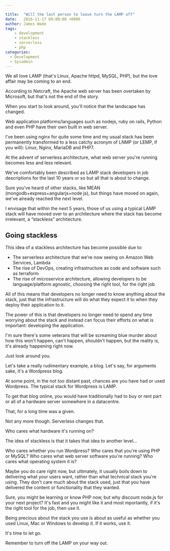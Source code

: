 ```yaml
---

title:  "Will the last person to leave turn the LAMP off"
date:   2016-11-17 09:00:00 +0000
author: James Wade
tags:
    - development
    - stackless
    - serverless
    - php
categories:
  - Development
  - Sysadmin
---
```


We all love LAMP (that's Linux, Apache httpd, MySQL, PHP), but the love affair may be coming to an end.

According to Netcraft, the Apache web server has been overtaken by Microsoft, but that's not the end of the story.

When you start to look around, you'll notice that the landscape has changed.

<!--more-->

Web application platforms/languages such as nodejs, ruby on rails, Python and even PHP have their own built in web server.

I've been using nginx for quite some time and my usual stack has been permanently transformed to a less catchy acronym of LNMP (or LEMP, if you will): Linux, Nginx, MariaDB and PHP7.

At the advent of serverless architecture, what web server you're running becomes less and less relevant.

We've comfortably been described as LAMP stack developers in job descriptions for the last 10 years or so but all that is about to change.

Sure you've heard of other stacks, like MEAN (mongodb+express+angularjs+node js), but things have moved on again, we've already reached the next level.

I envisage that within the next 5 years, those of us using a typical LAMP stack will have moved over to an architecture where the stack has become irrelevant, a “stackless” architecture.

## Going stackless

This idea of a stackless architecture has become possible due to:

* The serverless architecture that we're now seeing on Amazon Web Services, Lambda
* The rise of DevOps, creating infrastructure as code and software such as terraform
* The rise of microservice architecture, allowing developers to be language/platform agnostic, choosing the right tool, for the right job

All of this means that developers no longer need to know anything about the stack, just that the infrastructure will do what they expect it to when they deploy their application to it.

The power of this is that developers no longer need to spend any time worrying about the stack and instead can focus their efforts on what is important: developing the application.

I'm sure there's some veterans that will be screaming blue murder about how this won't happen, can't happen, shouldn't happen, but the reality is, it's already happening right now.

Just look around you.

Let's take a really rudimentary example, a blog. Let's say, for arguments sake, it's a Wordpress blog.

At some point, in the not too distant past, chances are you have had or used Wordpress. The typical stack for Wordpress is LAMP.

To get that blog online, you would have traditionally had to buy or rent part or all of a hardware server somewhere in a datacentre.

That, for a long time was a given. 

Not any more though. Serverless changes that.

Who cares what hardware it's running on?

The idea of stackless is that it takes that idea to another level…

Who cares whether you run Wordpress? Who cares that you're using PHP or MySQL? Who cares what web server software you're running? Who cares what operating system it is?

Maybe you do care right now, but ultimately, it usually boils down to delivering what your users want, rather than what technical stack you're using. They don't care much about the stack used, just that you have delivered the content or functionality that they wanted.

Sure, you might be learning or know PHP now, but why discount node.js for your next project? It's fast and you might like it and most mportantly, if it's the right tool for the job, then use it.

Being precious about the stack you use is about as useful as whether you used Linux, Mac or Windows to develop it. If it works, use it.

It's time to let go.

Remember to turn off the LAMP on your way out.